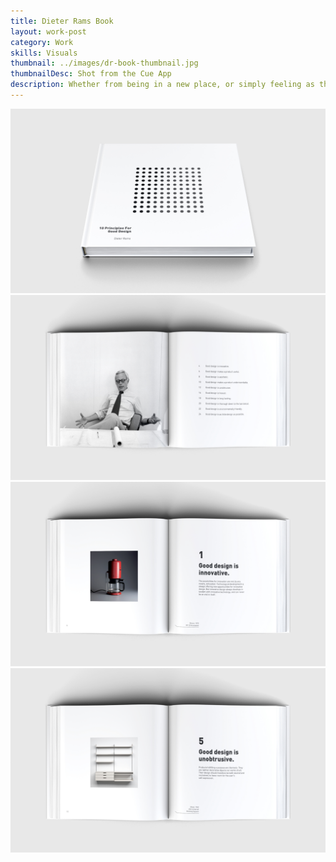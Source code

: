 ```yaml
---
title: Dieter Rams Book
layout: work-post
category: Work
skills: Visuals
thumbnail: ../images/dr-book-thumbnail.jpg
thumbnailDesc: Shot from the Cue App
description: Whether from being in a new place, or simply feeling as though you’re not being social enough, there are times when all of us feel like we need to meet new people. That’s why I cofounded Cue, a new kind of social app that introduces you to people within 150 feet of your location that share your interests.
---
```

<div><img class="project-image" alt="Cue homepage" src="/images/dr-cover.jpg"></div>
<div><img class="project-image" alt="Cue homepage" src="/images/dr-spread-3.jpg"></div>
<div><img class="project-image" alt="Cue homepage" src="/images/dr-spread-1.jpg"></div>
<div><img class="project-image" alt="Cue homepage" src="/images/dr-spread-2.jpg"></div>
